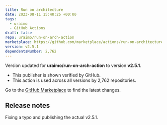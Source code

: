 ```yaml
---
title: Run on architecture
date: 2023-08-11 15:40:25 +00:00
tags:
  - uraimo
  - GitHub Actions
draft: false
repo: uraimo/run-on-arch-action
marketplace: https://github.com/marketplace/actions/run-on-architecture
version: v2.5.1
dependentsNumber: 2,762
---
```



Version updated for **uraimo/run-on-arch-action** to version **v2.5.1**.
- This publisher is shown verified by GitHub.
- This action is used across all versions by 2,762 repositories.

Go to the [GitHub Marketplace](https://github.com/marketplace/actions/run-on-architecture) to find the latest changes.

## Release notes

Fixing a typo and publishing the actual v2.5.1.
